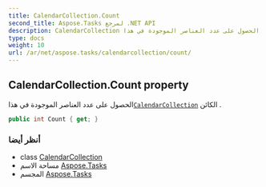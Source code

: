 ```yaml
---
title: CalendarCollection.Count
second_title: Aspose.Tasks لمرجع .NET API
description: CalendarCollection ملكية. الحصول على عدد العناصر الموجودة في هذاCalendarCollection الكائن .
type: docs
weight: 10
url: /ar/net/aspose.tasks/calendarcollection/count/
---
```

## CalendarCollection.Count property

الحصول على عدد العناصر الموجودة في هذا[`CalendarCollection`](../) الكائن .

```csharp
public int Count { get; }
```

### أنظر أيضا

* class [CalendarCollection](../)
* مساحة الاسم [Aspose.Tasks](../../calendarcollection/)
* المجسم [Aspose.Tasks](../../../)


